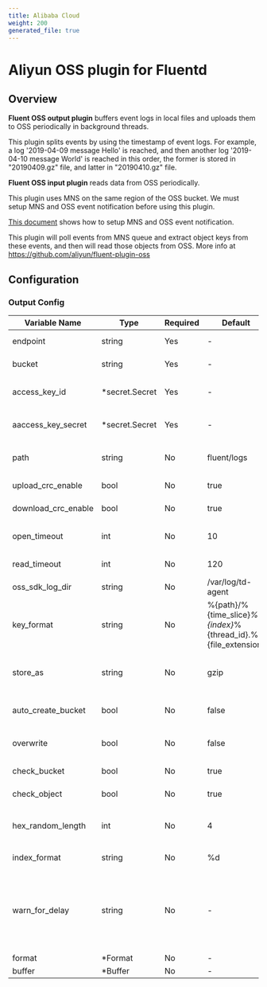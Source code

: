 ```yaml
---
title: Alibaba Cloud
weight: 200
generated_file: true
---
```


# Aliyun OSS plugin for Fluentd
## Overview
**Fluent OSS output plugin** buffers event logs in local files and uploads them to OSS periodically in background threads.

This plugin splits events by using the timestamp of event logs. For example,  a log '2019-04-09 message Hello' is reached, and then another log '2019-04-10 message World' is reached in this order, the former is stored in "20190409.gz" file, and latter in "20190410.gz" file.

**Fluent OSS input plugin** reads data from OSS periodically.

This plugin uses MNS on the same region of the OSS bucket. We must setup MNS and OSS event notification before using this plugin.

[This document](https://help.aliyun.com/document_detail/52656.html) shows how to setup MNS and OSS event notification.

This plugin will poll events from MNS queue and extract object keys from these events, and then will read those objects from OSS.
More info at https://github.com/aliyun/fluent-plugin-oss

## Configuration
### Output Config
| Variable Name | Type | Required | Default | Description |
|---|---|---|---|---|
| endpoint | string | Yes | - | OSS endpoint to connect to'<br> |
| bucket | string | Yes | - | Your bucket name<br> |
| access_key_id | *secret.Secret | Yes | - | Your access key id<br>[Secret](../secret/)<br> |
| aaccess_key_secret | *secret.Secret | Yes | - | Your access secret key<br>[Secret](../secret/)<br> |
| path | string | No |  fluent/logs | Path prefix of the files on OSS <br> |
| upload_crc_enable | bool | No |  true | Upload crc enabled <br> |
| download_crc_enable | bool | No |  true | Download crc enabled <br> |
| open_timeout | int | No |  10 | Timeout for open connections <br> |
| read_timeout | int | No |  120 | Timeout for read response <br> |
| oss_sdk_log_dir | string | No |  /var/log/td-agent | OSS SDK log directory <br> |
| key_format | string | No |  %{path}/%{time_slice}_%{index}_%{thread_id}.%{file_extension} | The format of OSS object keys <br> |
| store_as | string | No |  gzip | Archive format on OSS: gzip, json, text, lzo, lzma2 <br> |
| auto_create_bucket | bool | No |  false | desc 'Create OSS bucket if it does not exists <br> |
| overwrite | bool | No |  false | Overwrite already existing path <br> |
| check_bucket | bool | No |  true | Check bucket if exists or not <br> |
| check_object | bool | No |  true | Check object before creation <br> |
| hex_random_length | int | No |  4 | The length of `%{hex_random}` placeholder(4-16) <br> |
| index_format | string | No |  %d | `sprintf` format for `%{index}` <br> |
| warn_for_delay | string | No | - | Given a threshold to treat events as delay, output warning logs if delayed events were put into OSS<br> |
| format | *Format | No | - | [Format](../format/)<br> |
| buffer | *Buffer | No | - | [Buffer](../buffer/)<br> |
